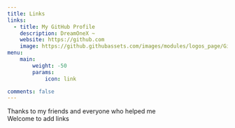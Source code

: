 ```yaml
---
title: Links
links:
  - title: My GitHub Profile
    description: DreamOneX ~
    website: https://github.com
    image: https://github.githubassets.com/images/modules/logos_page/GitHub-Mark.png
menu:
    main: 
        weight: -50
        params:
            icon: link

comments: false
---
```


Thanks to my friends and everyone who helped me  
Welcome to add links  
